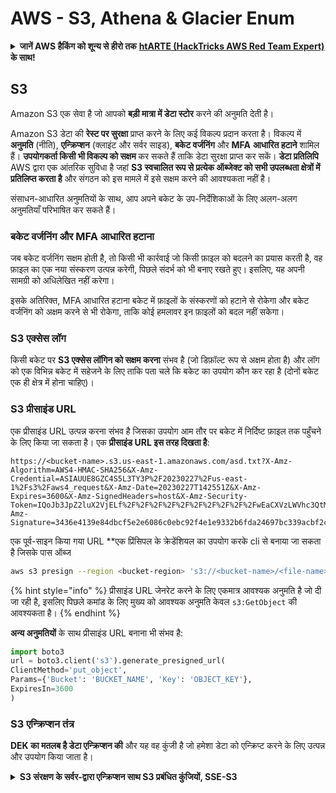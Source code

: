 # AWS - S3, Athena & Glacier Enum

<details>

<summary><strong>जानें AWS हैकिंग को शून्य से हीरो तक</strong> <a href="https://training.hacktricks.xyz/courses/arte"><strong>htARTE (HackTricks AWS Red Team Expert)</strong></a><strong> के साथ!</strong></summary>

HackTricks का समर्थन करने के अन्य तरीके:

* अगर आप अपनी **कंपनी का विज्ञापन HackTricks में देखना चाहते हैं** या **HackTricks को PDF में डाउनलोड करना चाहते हैं** तो [**सब्सक्रिप्शन प्लान्स देखें**](https://github.com/sponsors/carlospolop)!
* [**आधिकारिक PEASS & HackTricks स्वैग**](https://peass.creator-spring.com) प्राप्त करें
* हमारे विशेष [**NFTs**](https://opensea.io/collection/the-peass-family) कलेक्शन [**The PEASS Family**](https://opensea.io/collection/the-peass-family) खोजें
* **शामिल हों** 💬 [**डिस्कॉर्ड समूह**](https://discord.gg/hRep4RUj7f) या [**टेलीग्राम समूह**](https://t.me/peass) या हमें **ट्विटर** 🐦 [**@hacktricks_live**](https://twitter.com/hacktricks_live)** पर **फॉलो** करें।
* **हैकिंग ट्रिक्स साझा करें द्वारा PRs सबमिट करके** [**HackTricks**](https://github.com/carlospolop/hacktricks) और [**HackTricks Cloud**](https://github.com/carlospolop/hacktricks-cloud) github repos.

</details>

## S3

Amazon S3 एक सेवा है जो आपको **बड़ी मात्रा में डेटा स्टोर** करने की अनुमति देती है।

Amazon S3 डेटा की **रेस्ट पर सुरक्षा** प्राप्त करने के लिए कई विकल्प प्रदान करता है। विकल्प में **अनुमति** (नीति), **एन्क्रिप्शन** (क्लाइंट और सर्वर साइड), **बकेट वर्जनिंग** और **MFA** **आधारित हटाने** शामिल हैं। **उपयोगकर्ता किसी भी विकल्प को सक्षम** कर सकते हैं ताकि डेटा सुरक्षा प्राप्त कर सकें। **डेटा प्रतिलिपि** AWS द्वारा एक आंतरिक सुविधा है जहां **S3 स्वचालित रूप से प्रत्येक ऑब्जेक्ट को सभी उपलब्धता क्षेत्रों में प्रतिलिप्त करता है** और संगठन को इस मामले में इसे सक्षम करने की आवश्यकता नहीं है।

संसाधन-आधारित अनुमतियों के साथ, आप अपने बकेट के उप-निर्देशिकाओं के लिए अलग-अलग अनुमतियाँ परिभाषित कर सकते हैं।

### बकेट वर्जनिंग और MFA आधारित हटाना

जब बकेट वर्जनिंग सक्षम होती है, तो किसी भी कार्रवाई जो किसी फ़ाइल को बदलने का प्रयास करती है, वह फ़ाइल का एक नया संस्करण उत्पन्न करेगी, पिछले संदर्भ को भी बनाए रखते हुए। इसलिए, यह अपनी सामग्री को अधिलेखित नहीं करेगा।

इसके अतिरिक्त, MFA आधारित हटाना बकेट में फ़ाइलों के संस्करणों को हटाने से रोकेगा और बकेट वर्जनिंग को अक्षम करने से भी रोकेगा, ताकि कोई हमलावर इन फ़ाइलों को बदल नहीं सकेगा।

### S3 एक्सेस लॉग

किसी बकेट पर **S3 एक्सेस लॉगिन को सक्षम करना** संभव है (जो डिफ़ॉल्ट रूप से अक्षम होता है) और लॉग को एक विभिन्न बकेट में सहेजने के लिए ताकि पता चले कि बकेट का उपयोग कौन कर रहा है (दोनों बकेट एक ही क्षेत्र में होना चाहिए)।

### S3 प्रीसाइंड URL

एक प्रीसाइंड URL उत्पन्न करना संभव है जिसका उपयोग आम तौर पर बकेट में निर्दिष्ट फ़ाइल तक पहुँचने के लिए किया जा सकता है। एक **प्रीसाइंड URL इस तरह दिखता है**:
```
https://<bucket-name>.s3.us-east-1.amazonaws.com/asd.txt?X-Amz-Algorithm=AWS4-HMAC-SHA256&X-Amz-Credential=ASIAUUE8GZC4S5L3TY3P%2F20230227%2Fus-east-1%2Fs3%2Faws4_request&X-Amz-Date=20230227T142551Z&X-Amz-Expires=3600&X-Amz-SignedHeaders=host&X-Amz-Security-Token=IQoJb3JpZ2luX2VjELf%2F%2F%2F%2F%2F%2F%2F%2F%2F%2FwEaCXVzLWVhc3QtMSJHMEUCIBhQpdETJO3HKKDk2hjNIrPWwBE8gZaQccZFV3kCpPCWAiEAid3ueDtFFU%2FOQfUpvxYTGO%2BHoS4SWDMUrQAE0pIaB40qggMIYBAAGgwzMTgxNDIxMzg1NTMiDJLI5t7gr2EGxG1Y5CrfAioW0foHIQ074y4gvk0c%2B%2Fmqc7cNWb1njQslQkeePHkseJ3owzc%2FCwkgE0EuZTd4mw0aJciA2XIbJRCLPWTb%2FCBKPnIMJ5aBzIiA2ltsiUNQTTUxYmEgXZoJ6rFYgcodnmWW0Et4Xw59UlHnCDB2bLImxPprriyCzDDCD6nLyp3J8pFF1S8h3ZTJE7XguA8joMs4%2B2B1%2FeOZfuxXKyXPYSKQOOSbQiHUQc%2BFnOfwxleRL16prWk1t7TamvHR%2Bt3UgMn5QWzB3p8FgWwpJ6GjHLkYMJZ379tkimL1tJ7o%2BIod%2FMYrS7LDCifP9d%2FuYOhKWGhaakPuJKJh9fl%2B0vGl7kmApXigROxEWon6ms75laXebltsWwKcKuYca%2BUWu4jVJx%2BWUfI4ofoaGiCSaKALTqwu4QNBRT%2BMoK6h%2BQa7gN7JFGg322lkxRY53x27WMbUE4unn5EmI54T4dWt1%2Bg8ljDS%2BvKfBjqmAWRwuqyfwXa5YC3xxttOr3YVvR6%2BaXpzWtvNJQNnb6v0uI3%2BTtTexZkJpLQYqFcgZLQSxsXWSnf988qvASCIUhAzp2UnS1uqy7QjtD5T73zksYN2aesll7rvB80qIuujG6NOdHnRJ2M5%2FKXXNo1Yd15MtzPuSjRoSB9RSMon5jFu31OrQnA9eCUoawxbB0nHqwK8a43CKBZHhA8RoUAJW%2B48EuFsp3U%3D&X-Amz-Signature=3436e4139e84dbcf5e2e6086c0ebc92f4e1e9332b6fda24697bc339acbf2cdfa
```
एक पूर्व-साइन किया गया URL **एक प्रिंसिपल के क्रेडेंशियल का उपयोग करके cli से बनाया जा सकता है जिसके पास ऑब्ज
```bash
aws s3 presign --region <bucket-region> 's3://<bucket-name>/<file-name>'
```
{% hint style="info" %}
प्रीसाइंड URL जेनरेट करने के लिए एकमात्र आवश्यक अनुमति है जो दी जा रही है, इसलिए पिछले कमांड के लिए मुख्य को आवश्यक अनुमति केवल `s3:GetObject` की आवश्यकता है।
{% endhint %}

**अन्य अनुमतियों** के साथ प्रीसाइंड URL बनाना भी संभव है:
```python
import boto3
url = boto3.client('s3').generate_presigned_url(
ClientMethod='put_object',
Params={'Bucket': 'BUCKET_NAME', 'Key': 'OBJECT_KEY'},
ExpiresIn=3600
)
```
### S3 एन्क्रिप्शन तंत्र

**DEK का मतलब है डेटा एन्क्रिप्शन की** और यह वह कुंजी है जो हमेशा डेटा को एन्क्रिप्ट करने के लिए उत्पन्न और उपयोग किया जाता है।

<details>

<summary><strong>S3 संरक्षण के सर्वर-द्वारा एन्क्रिप्शन साथ S3 प्रबंधित कुंजियों, SSE-S3</strong></summary>

इस विकल्प को कम समाकृति की आवश्यकता होती है और उपयोग किए जाने वाले सभी एन्क्रिप्शन कुंजियों का प्रबंधन AWS द्वारा किया जाता है। आपको करना यह है कि **अपने डेटा को अपलोड करें और S3 सभी अन्य पहलुओं का संभालन करेगा**। S3 खाते में प्रत्येक बकेट को एक बकेट कुंजी का निर्धारण किया जाता है।

* एन्क्रिप्शन:
* ऑब्ज
```bash
# Get buckets ACLs
aws s3api get-bucket-acl --bucket <bucket-name>
aws s3api get-object-acl --bucket <bucket-name> --key flag

# Get policy
aws s3api get-bucket-policy --bucket <bucket-name>
aws s3api get-bucket-policy-status --bucket <bucket-name> #if it's public

# list S3 buckets associated with a profile
aws s3 ls
aws s3api list-buckets

# list content of bucket (no creds)
aws s3 ls s3://bucket-name --no-sign-request
aws s3 ls s3://bucket-name --recursive

# list content of bucket (with creds)
aws s3 ls s3://bucket-name
aws s3api list-objects-v2 --bucket <bucket-name>
aws s3api list-objects --bucket <bucket-name>
aws s3api list-object-versions --bucket <bucket-name>

# copy local folder to S3
aws s3 cp MyFolder s3://bucket-name --recursive

# delete
aws s3 rb s3://bucket-name –-force

# download a whole S3 bucket
aws s3 sync s3://<bucket>/ .

# move S3 bucket to different location
aws s3 sync s3://oldbucket s3://newbucket --source-region us-west-1

# list the sizes of an S3 bucket and its contents
aws s3api list-objects --bucket BUCKETNAME --output json --query "[sum(Contents[].Size), length(Contents[])]"

# Update Bucket policy
aws s3api put-bucket-policy --policy file:///root/policy.json --bucket <bucket-name>
##JSON policy example
{
"Id": "Policy1568185116930",
"Version": "2012-10-17",
"Statement": [
{
"Sid": "Stmt1568184932403",
"Action": [
"s3:ListBucket"
],
"Effect": "Allow",
"Resource": "arn:aws:s3:::welcome",
"Principal": "*"
},
{
"Sid": "Stmt1568185007451",
"Action": [
"s3:GetObject"
],
"Effect": "Allow",
"Resource": "arn:aws:s3:::welcome/*",
"Principal": "*"
}
]
}

# Update bucket ACL
aws s3api get-bucket-acl --bucket <bucket-name> # Way 1 to get the ACL
aws s3api put-bucket-acl --bucket <bucket-name> --access-control-policy file://acl.json

aws s3api get-object-acl --bucket <bucket-name> --key flag #Way 2 to get the ACL
aws s3api put-object-acl --bucket <bucket-name> --key flag --access-control-policy file://objacl.json

##JSON ACL example
## Make sure to modify the Owner’s displayName and ID according to the Object ACL you retrieved.
{
"Owner": {
"DisplayName": "<DisplayName>",
"ID": "<ID>"
},
"Grants": [
{
"Grantee": {
"Type": "Group",
"URI": "http://acs.amazonaws.com/groups/global/AuthenticatedUsers"
},
"Permission": "FULL_CONTROL"
}
]
}
## An ACL should give you the permission WRITE_ACP to be able to put a new ACL
```
### दोहरी-स्टैक <a href="#dual-stack-endpoints-description" id="dual-stack-endpoints-description"></a>

एक वर्चुअल होस्टेड-स्टाइल या पथ-स्टाइल एंडपॉइंट नाम का उपयोग करके आप एक एस 3 बकेट तक दोहरी-स्टैक एंडपॉइंट के माध्यम से पहुंच सकते हैं। ये आईपीवी6 के माध्यम से एस 3 तक पहुंचने के लिए उपयोगी हैं।

दोहरी-स्टैक एंडपॉइंट्स निम्नलिखित सिंटैक्स का उपयोग करते हैं:

* `bucketname.s3.dualstack.aws-region.amazonaws.com`
* `s3.dualstack.aws-region.amazonaws.com/bucketname`

### विशेषाधिकार

निम्नलिखित पृष्ठ पर आप चेक कर सकते हैं कि **विशेषाधिकार बढ़ाने के लिए एस 3 अनुमतियों का दुरुपयोग कैसे किया जा सकता है**:

{% content-ref url="../../aws-security/aws-privilege-escalation/aws-s3-privesc.md" %}
[aws-s3-privesc.md](../../aws-security/aws-privilege-escalation/aws-s3-privesc.md)
{% endcontent-ref %}

### अअधिकृत पहुंच

{% content-ref url="../../aws-security/aws-unauthenticated-enum-access/aws-s3-unauthenticated-enum.md" %}
[aws-s3-unauthenticated-enum.md](../../aws-security/aws-unauthenticated-enum-access/aws-s3-unauthenticated-enum.md)
{% endcontent-ref %}

### S3 पोस्ट एक्सप्लोइटेशन

{% content-ref url="../aws-post-exploitation/aws-s3-post-exploitation.md" %}
[aws-s3-post-exploitation.md](../aws-post-exploitation/aws-s3-post-exploitation.md)
{% endcontent-ref %}

### स्थिरता

{% content-ref url="../aws-persistence/aws-s3-persistence.md" %}
[aws-s3-persistence.md](../aws-persistence/aws-s3-persistence.md)
{% endcontent-ref %}

## अन्य S3 दुरुपयोग

### S3 HTTP कैश पॉइज़निंग समस्या <a href="#heading-s3-http-desync-cache-poisoning-issue" id="heading-s3-http-desync-cache-poisoning-issue"></a>

[**इस शोध के अनुसार**](https://rafa.hashnode.dev/exploiting-http-parsers-inconsistencies#heading-s3-http-desync-cache-poisoning-issue) एक विभिन्न बकेट के प्रतिक्रिया को एक अन्य बकेट का हिस्सा मानकर कैश करना संभव था। इसका दुरुपयोग किया जा सकता था उदाहरण के लिए जावास्क्रिप्ट फ़ाइल प्रतिक्रियाएँ बदलने और S3 का उपयोग करके स्थिर कोड स्टोर करने के लिए विभिन्न पृष्ठों को कंप्रमाइज़ करने के लिए।

## अमेज़न एथेना

अमेज़न एथेना एक इंटरैक्टिव क्वेरी सेवा है जो स्टैंडर्ड SQL का उपयोग करके अमेज़न सिम्पल स्टोरेज सेवा (एमेज़न **एस 3**) में सीधे **डेटा का विश्लेषण** करना आसान बनाती है।

आपको मॉनिटर किए जाने वाले एस 3 बकेट में दिखने वाले सामग्री के प्रारूप के साथ एक संबंधित डीबी तालिका तैयार करने की आवश्यकता है। और फिर, अमेज़न एथेना लॉग्स से डीबी को पॉप्युलेट करने में सक्षम होगा, ताकि आप क्वेरी कर सकें।

अमेज़न एथेना **पहले से एन्क्रिप्ट किए गए एस 3 डेटा क्वेरी करने की क्षमता** का समर्थन करता है और यदि इसे इस प्रकार कॉन्फ़िगर किया गया है, **एथेना उत्तरों को भी एन्क्रिप्ट कर सकता है जो फिर से एस 3 में स्टोर किए जा सकते हैं**।

**इन परिणामों के एन्क्रिप्शन को नीचे लागू किए गए एस 3 डेटा के अंतर्निहित एन्क्रिप्शन से अलग है**, यानी यदि एस 3 डेटा एन्क्रिप्ट नहीं है, तो क्वेरी किए गए परिणामों को एन्क्रिप्ट किया जा सकता है। कुछ बातों का ध्यान रखना महत्वपूर्ण है कि अमेज़न एथेना केवल उन डेटा का समर्थन करता है जिन्हें **एस 3 एन्क्रिप्शन विध
```bash
# Get catalogs
aws athena list-data-catalogs

# Get databases inside catalog
aws athena list-databases --catalog-name <catalog-name>
aws athena list-table-metadata --catalog-name <catalog-name> --database-name <db-name>

# Get query executions, queries and results
aws athena list-query-executions
aws athena get-query-execution --query-execution-id <id> # Get query and meta of results
aws athena get-query-results --query-execution-id <id> # This will rerun the query and get the results

# Get workgroups & Prepared statements
aws athena list-work-groups
aws athena list-prepared-statements --work-group <wg-name>
aws athena get-prepared-statement --statement-name <name> --work-group <wg-name>

# Run query
aws athena start-query-execution --query-string <query>
```
## संदर्भ

* [https://cloudsecdocs.com/aws/defensive/tooling/cli/#s3](https://cloudsecdocs.com/aws/defensive/tooling/cli/#s3)
* [https://docs.aws.amazon.com/AmazonS3/latest/userguide/dual-stack-endpoints.html](https://docs.aws.amazon.com/AmazonS3/latest/userguide/dual-stack-endpoints.html)

<details>

<summary><strong>जानें AWS हैकिंग को शून्य से हीरो तक</strong> <a href="https://training.hacktricks.xyz/courses/arte"><strong>htARTE (HackTricks AWS Red Team Expert)</strong></a><strong>!</strong></summary>

HackTricks का समर्थन करने के अन्य तरीके:

* यदि आप चाहते हैं कि आपकी **कंपनी का विज्ञापन HackTricks में** दिखाया जाए या **HackTricks को PDF में डाउनलोड** करें तो [**सब्सक्रिप्शन प्लान्स देखें**](https://github.com/sponsors/carlospolop)!
* [**आधिकारिक PEASS & HackTricks स्वैग**](https://peass.creator-spring.com) प्राप्त करें
* हमारे विशेष [**NFTs**](https://opensea.io/collection/the-peass-family) कलेक्शन, [**The PEASS Family**](https://opensea.io/collection/the-peass-family) खोजें
* **शामिल हों** 💬 [**डिस्कॉर्ड समूह**](https://discord.gg/hRep4RUj7f) या [**टेलीग्राम समूह**](https://t.me/peass) या हमें **ट्विटर** 🐦 [**@hacktricks_live**](https://twitter.com/hacktricks_live)** पर फॉलो** करें।
* **हैकिंग ट्रिक्स साझा करें, PRs सबमिट करके** [**HackTricks**](https://github.com/carlospolop/hacktricks) और [**HackTricks Cloud**](https://github.com/carlospolop/hacktricks-cloud) github repos में।

</details>
